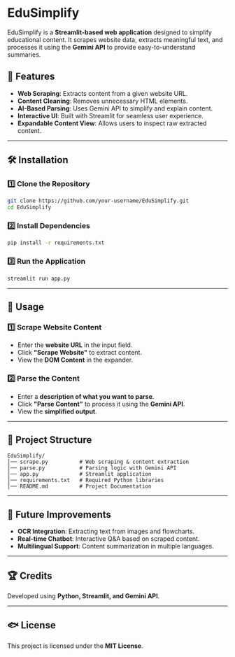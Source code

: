 # EduSimplify

EduSimplify is a **Streamlit-based web application** designed to simplify educational content. It scrapes website data, extracts meaningful text, and processes it using the **Gemini API** to provide easy-to-understand summaries.

## 🚀 Features
- **Web Scraping**: Extracts content from a given website URL.
- **Content Cleaning**: Removes unnecessary HTML elements.
- **AI-Based Parsing**: Uses Gemini API to simplify and explain content.
- **Interactive UI**: Built with Streamlit for seamless user experience.
- **Expandable Content View**: Allows users to inspect raw extracted content.

---

## 🛠 Installation

### 1️⃣ Clone the Repository
```bash
git clone https://github.com/your-username/EduSimplify.git
cd EduSimplify
```

### 2️⃣ Install Dependencies
```bash
pip install -r requirements.txt
```

### 3️⃣ Run the Application
```bash
streamlit run app.py
```

---

## 📝 Usage

### 1️⃣ Scrape Website Content
- Enter the **website URL** in the input field.
- Click **"Scrape Website"** to extract content.
- View the **DOM Content** in the expander.

### 2️⃣ Parse the Content
- Enter a **description of what you want to parse**.
- Click **"Parse Content"** to process it using the **Gemini API**.
- View the **simplified output**.

---

## 💂️ Project Structure
```
EduSimplify/
│── scrape.py          # Web scraping & content extraction
│── parse.py           # Parsing logic with Gemini API
│── app.py             # Streamlit application
│── requirements.txt   # Required Python libraries
│── README.md          # Project Documentation
```

---

## 🔧 Future Improvements
- **OCR Integration**: Extracting text from images and flowcharts.
- **Real-time Chatbot**: Interactive Q&A based on scraped content.
- **Multilingual Support**: Content summarization in multiple languages.

---

## 🏆 Credits
Developed using **Python, Streamlit, and Gemini API**.

---

## 🐟 License
This project is licensed under the **MIT License**.
